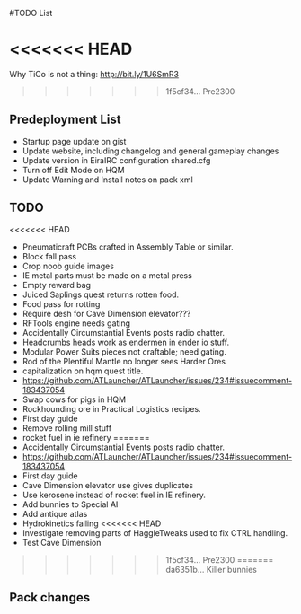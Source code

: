 ﻿#TODO List

<<<<<<< HEAD
=======
Why TiCo is not a thing: http://bit.ly/1U6SmR3

>>>>>>> 1f5cf34... Pre2300
## Predeployment List
- Startup page update on gist
- Update website, including changelog and general gameplay changes
- Update version in EiraIRC configuration shared.cfg
- Turn off Edit Mode on HQM
- Update Warning and Install notes on pack xml

## TODO

<<<<<<< HEAD
- Pneumaticraft PCBs crafted in Assembly Table or similar.
- Block fall pass
- Crop noob guide images
- IE metal parts must be made on a metal press
- Empty reward bag
- Juiced Saplings quest returns rotten food.
- Food pass for rotting
- Require desh for Cave Dimension elevator???
- RFTools engine needs gating
- Accidentally Circumstantial Events posts radio chatter.
- Headcrumbs heads work as endermen in ender io stuff.
- Modular Power Suits pieces not craftable; need gating.
- Rod of the Plentiful Mantle no longer sees Harder Ores
- capitalization on hqm quest title.
- https://github.com/ATLauncher/ATLauncher/issues/234#issuecomment-183437054
- Swap cows for pigs in HQM
- Rockhounding ore in Practical Logistics recipes.
- First day guide
- Remove rolling mill stuff
- rocket fuel in ie refinery
=======
- Accidentally Circumstantial Events posts radio chatter.
- https://github.com/ATLauncher/ATLauncher/issues/234#issuecomment-183437054
- First day guide
- Cave Dimension elevator use gives duplicates
- Use kerosene instead of rocket fuel in IE refinery.
- Add bunnies to Special AI
- Add antique atlas
- Hydrokinetics falling
<<<<<<< HEAD
- Investigate removing parts of HaggleTweaks used to fix CTRL handling.
- Test Cave Dimension
>>>>>>> 1f5cf34... Pre2300
=======
>>>>>>> da6351b... Killer bunnies

## Pack changes
